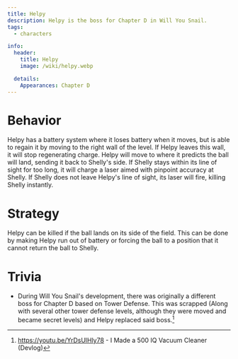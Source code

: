 ```yaml
---
title: Helpy
description: Helpy is the boss for Chapter D in Will You Snail.
tags:
  - characters

info:
  header:
    title: Helpy
    image: /wiki/helpy.webp

  details:
    Appearances: Chapter D
---
```


# Behavior

Helpy has a battery system where it loses battery when it moves, but is able to regain it by moving to the right wall of the level. If Helpy leaves this wall, it will stop regenerating charge. Helpy will move to where it predicts the ball will land, sending it back to Shelly's side. If Shelly stays within its line of sight for too long, it will charge a laser aimed with pinpoint accuracy at Shelly. If Shelly does not leave Helpy's line of sight, its laser will fire, killing Shelly instantly.

# Strategy

Helpy can be killed if the ball lands on its side of the field. This can be done by making Helpy run out of battery or forcing the ball to a position that it cannot return the ball to Shelly.

# Trivia

- During Will You Snail's development, there was originally a different boss for Chapter D based on Tower Defense. This was scrapped (Along with several other tower defense levels, although they were moved and became secret levels) and Helpy replaced said boss.[^1]

[^1]: https://youtu.be/YrDsUlHly78 - I Made a 500 IQ Vacuum Cleaner (Devlog)
